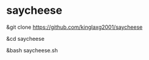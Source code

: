 # saycheese
&git clone https://github.com/kinglaxg2001/saycheese

&cd saycheese

&bash saycheese.sh
